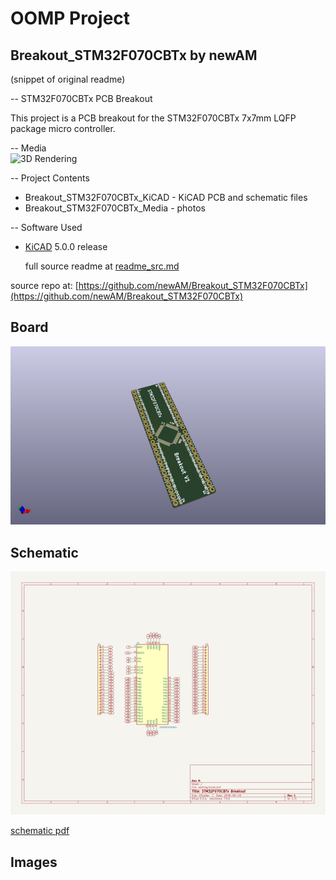 # OOMP Project  
## Breakout_STM32F070CBTx  by newAM  
  
(snippet of original readme)  
  
-- STM32F070CBTx PCB Breakout  
  
This project is a PCB breakout for the STM32F070CBTx 7x7mm LQFP package micro controller.  
  
-- Media  
![3D Rendering](Breakout_STM32F070CBTx_Media/Breakout_STM32F070CBTx_Render.png?raw=true)  
  
-- Project Contents  
-  Breakout_STM32F070CBTx_KiCAD - KiCAD PCB and schematic files  
-  Breakout_STM32F070CBTx_Media - photos  
  
-- Software Used  
- [KiCAD](http://kicad-pcb.org/) 5.0.0 release  
  
  full source readme at [readme_src.md](readme_src.md)  
  
source repo at: [https://github.com/newAM/Breakout_STM32F070CBTx](https://github.com/newAM/Breakout_STM32F070CBTx)  
## Board  
  
[![working_3d.png](working_3d_600.png)](working_3d.png)  
## Schematic  
  
[![working_schematic.png](working_schematic_600.png)](working_schematic.png)  
  
[schematic pdf](working_schematic.pdf)  
## Images  
